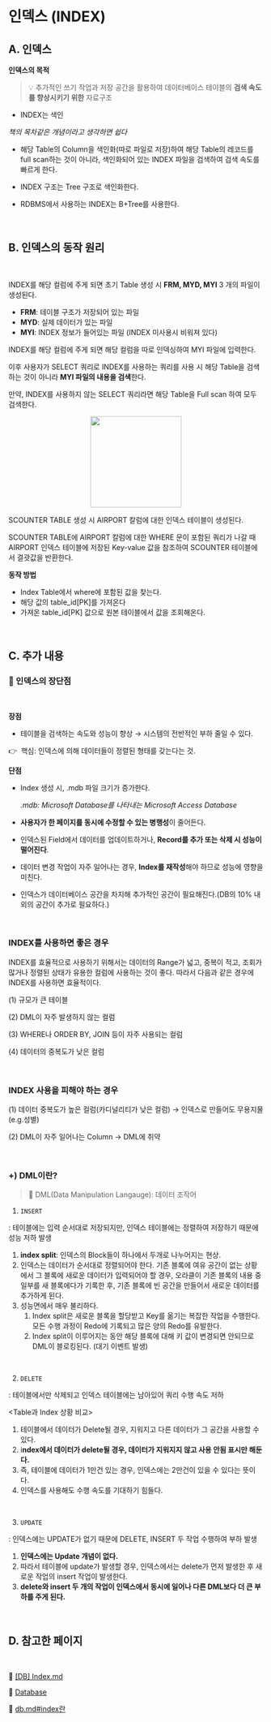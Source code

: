 # 인덱스 (INDEX)

## A. 인덱스

**인덱스의 목적**

> 💡 추가적인 쓰기 작업과 저장 공간을 활용하여 데이터베이스 테이블의 **검색 속도를 향상시키기 위한** 자료구조

- INDEX는 색인

_책의 목차같은 개념이라고 생각하면 쉽다_

- 해당 Table의 Column을 색인화(따로 파일로 저장)하여 해당 Table의 레코드를 full scan하는 것이 아니라, 색인화되어 있는 INDEX 파일을 검색하여 검색 속도를 빠르게 한다.

- INDEX 구조는 Tree 구조로 색인화한다.

- RDBMS에서 사용하는 INDEX는 B+Tree를 사용한다.

<br/>

## B. 인덱스의 동작 원리

<br/>

INDEX를 해당 컬럼에 주게 되면 초기 Table 생성 시 **FRM, MYD, MYI** 3 개의 파일이 생성된다.

- **FRM**: 테이블 구조가 저장되어 있는 파일
- **MYD**: 실제 데이터가 있는 파일
- **MYI**: INDEX 정보가 들어있는 파일 (INDEX 미사용시 비워져 있다)

INDEX를 해당 컬럼에 주게 되면 해당 컬럼을 따로 인덱싱하여 MYI 파일에 입력한다.

이후 사용자가 SELECT 쿼리로 INDEX를 사용하는 쿼리를 사용 시 해당 Table을 검색하는 것이 아니라 **MYI 파일의 내용을 검색**한다.

만약, INDEX를 사용하지 않는 SELECT 쿼리라면 해당 Table을 Full scan 하여 모두 검색한다.

<p align="center" style="color:gray">
<img src="https://github.com/WeareSoft/tech-interview/raw/master/contents/images/db-index.png" height=180>
</p>

SCOUNTER TABLE 생성 시 AIRPORT 칼럼에 대한 인덱스 테이블이 생성된다.

SCOUNTER TABLE에 AIRPORT 칼럼에 대한 WHERE 문이 포함된 쿼리가 나갈 때 AIRPORT 인덱스 테이블에 저장된 Key-value 값을 참조하여 SCOUNTER 테이블에서 결괏값을 반환한다.

**동작 방법**

- Index Table에서 where에 포함된 값을 찾는다.
- 해당 값의 table_id[PK]를 가져온다
- 가져온 table_id[PK] 값으로 원본 테이블에서 값을 조회해온다.

<br/>

## C. 추가 내용

### 📌 인덱스의 장단점

<br/>

**장점**

- 테이블을 검색하는 속도와 성능이 향상 → 시스템의 전반적인 부하 줄일 수 있다.

👉  핵심: 인덱스에 의해 데이터들이 정렬된 형태를 갖는다는 것.

**단점**

- Index 생성 시, .mdb 파일 크기가 증가한다.

  _.mdb: Microsoft Database를 나타내는 Microsoft Access Database_

- **사용자가 한 페이지를 동시에 수정할 수 있는 병행성**이 줄어든다.
- 인덱스된 Field에서 데이터를 업데이트하거나, **Record를 추가 또는 삭제 시 성능이 떨어진다**.
- 데이터 변경 작업이 자주 일어나는 경우, **Index를 재작성**해야 하므로 성능에 영향을 미친다.
- 인덱스가 데이터베이스 공간을 차지해 추가적인 공간이 필요해진다.(DB의 10% 내외의 공간이 추가로 필요하다.)

<br/>

### INDEX를 사용하면 좋은 경우

INDEX를 효율적으로 사용하기 위해서는 데이터의 Range가 넓고, 중복이 적고, 조회가 많거나 정렬된 상태가 유용한 컬럼에 사용하는 것이 좋다. 따라서 다음과 같은 경우에 INDEX를 사용하면 효율적이다.

(1) 규모가 큰 테이블

(2) DML이 자주 발생하지 않는 컬럼

(3) WHERE나 ORDER BY, JOIN 등이 자주 사용되는 컬럼

(4) 데이터의 중복도가 낮은 컬럼

<br/>

### INDEX 사용을 피해야 하는 경우

(1) 데이터 중복도가 높은 컬럼(카디널리티가 낮은 컬럼)
→ 인덱스로 만들어도 무용지물(e.g.성별)

(2) DML이 자주 일어나는 Column
→ DML에 취약

<br/>

### +) DML이란?

> 📌 DML(Data Manipulation Langauge): 데이터 조작어

1. `INSERT`

: 테이블에는 입력 순서대로 저장되지만, 인덱스 테이블에는 정렬하여 저장하기 때문에 성능 저하 발생

1. **index split**: 인덱스의 Block들이 하나에서 두개로 나누어지는 현상.
2. 인덱스는 데이터가 순서대로 정렬되어야 한다. 기존 블록에 여유 공간이 없는 상황에서 그 블록에 새로운 데이터가 입력되어야 할 경우, 오라클이 기존 블록의 내용 중 일부를 새 블록에다가 기록한 후, 기존 블록에 빈 공간을 만들어서 새로운 데이터를 추가하게 된다.
3. 성능면에서 매우 불리하다.
   1. Index split은 새로운 블록을 할당받고 Key를 옮기는 복잡한 작업을 수행한다. 모든 수행 과정이 Redo에 기록되고 많은 양의 Redo를 유발한다.
   2. Index split이 이루어지는 동안 해당 블록에 대해 키 값이 변경되면 안되므로 DML이 블로킹된다. (대기 이벤트 발생)

<br/>

2. `DELETE`

: 테이블에서만 삭제되고 인덱스 테이블에는 남아있어 쿼리 수행 속도 저하

<Table과 Index 상황 비교>

1. 테이블에서 데이터가 Delete될 경우, 지워지고 다른 데이터가 그 공간을 사용할 수 있다.
2. i**ndex에서 데이터가 delete될 경우, 데이터가 지워지지 않고 사용 안됨 표시만 해둔다.**
3. 즉, 테이블에 데이터가 1만건 있는 경우, 인덱스에는 2만건이 있을 수 있다는 뜻이다.
4. 인덱스를 사용해도 수행 속도를 기대하기 힘들다.

<br/>

3. `UPDATE`

: 인덱스에는 UPDATE가 없기 때문에 DELETE, INSERT 두 작업 수행하여 부하 발생

1. **인덱스에는 Update 개념이 없다.**
2. 따라서 테이블에 update가 발생할 경우, 인덱스에서는 delete가 먼저 발생한 후 새로운 작업의 insert 작업이 발생한다.
3. **delete와 insert 두 개의 작업이 인덱스에서 동시에 일어나 다른 DML보다 더 큰 부하를 주게 된다.**

<br/>

## D. 참고한 페이지

<br/>

🔗 [[DB] Index.md](https://github.com/gyoogle/tech-interview-for-developer/blob/master/Computer%20Science/Database/%5BDB%5D%20Index.md)

🔗 [Database](https://github.com/JaeYeopHan/Interview_Question_for_Beginner/tree/master/Database#index)

🔗 [db.md#index란](https://github.com/WeareSoft/tech-interview/blob/master/contents/db.md#index%EB%9E%80)
